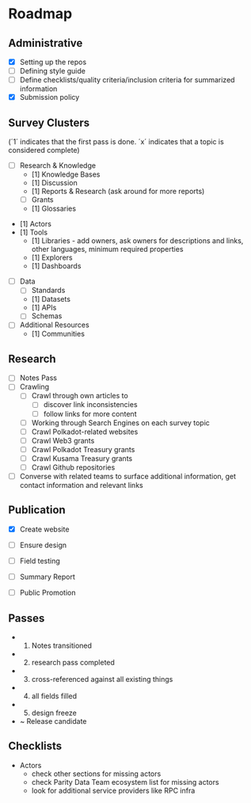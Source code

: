 # Roadmap

## Administrative
- [x] Setting up the repos
- [ ] Defining style guide
- [ ] Define checklists/quality criteria/inclusion criteria for summarized information
- [x] Submission policy

## Survey Clusters

(´1´ indicates that the first pass is done. ´x´ indicates that a topic is considered complete)

- [ ] Research & Knowledge
    - [1] Knowledge Bases
    - [1] Discussion
    - [1] Reports & Research (ask around for more reports)
    - [ ] Grants
    - [1] Glossaries
- [1] Actors
- [1] Tools
    - [1] Libraries - add owners, ask owners for descriptions and links, other languages, minimum required properties
    - [1] Explorers
    - [1] Dashboards
- [ ] Data
    - [ ] Standards
    - [1] Datasets
    - [1] APIs
    - [ ] Schemas
- [ ] Additional Resources
  - [1] Communities

## Research
- [ ] Notes Pass
- [ ] Crawling
  - [ ] Crawl through own articles to
    - [ ] discover link inconsistencies
    - [ ] follow links for more content
  - [ ] Working through Search Engines on each survey topic
  - [ ] Crawl Polkadot-related websites
  - [ ] Crawl Web3 grants
  - [ ] Crawl Polkadot Treasury grants
  - [ ] Crawl Kusama Treasury grants
  - [ ] Crawl Github repositories
- [ ] Converse with related teams to surface additional information, get contact information and relevant links

## Publication
- [x] Create website
- [ ] Ensure design
- [ ] Field testing
- [ ] Summary Report
- [ ] Public Promotion


## Passes
- 1. Notes transitioned
- 2. research pass completed
- 3. cross-referenced against all existing things
- 4. all fields filled
- 5. design freeze
- ~ Release candidate

## Checklists
- Actors
  - check other sections for missing actors
  - check Parity Data Team ecosystem list for missing actors
  - look for additional service providers like RPC infra